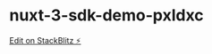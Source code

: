 # nuxt-3-sdk-demo-pxldxc

[Edit on StackBlitz ⚡️](https://stackblitz.com/edit/nuxt-3-sdk-demo-pxldxc)